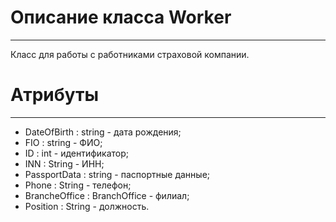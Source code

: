 # **Описание класса Worker**
***
Класс для работы с работниками страховой компании.
# Атрибуты
***
+ DateOfBirth : string - дата рождения;
+ FIO : string - ФИО;
+ ID : int - идентификатор;
+ INN : String - ИНН;
+ PassportData : string - паспортные данные;
+ Phone : String - телефон;
+ BrancheOffice : BranchOffice - филиал;
+ Position : String - должность.